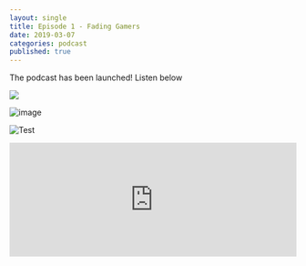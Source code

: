 ```yaml
---
layout: single
title: Episode 1 - Fading Gamers
date: 2019-03-07
categories: podcast
published: true
---
```


The podcast has been launched! Listen below

<a href="https://open.spotify.com/show/5u6qyzeOUh3gIfsuNpjJTj">
<img src=“Https://ordinarydads.githiub.io/Images/Spotify.png”>
</a>

![image](https://ordinarydads.github.io/Images/Spotify.png)

![Test]({{site.baseurl}}/_posts/086B0EF2-90D7-4320-AFD2-91868F725612.png)


<iframe width="100%" height="200" src="https://player.whooshkaa.com/player/episode/id/341112?visual=true&sharing=true" frameborder="0" Ng style="width: 100%; height: 200px"></iframe>

 


<!--stackedit_data:
eyJoaXN0b3J5IjpbMTUwMDU4ODA4NCw0ODM1NjU0MTMsMTk2Nj
k0MzMwNCwtMzg4ODA4OTA5LDE2MTk0NTk0MjIsMTkyNDE1NDc1
MF19
-->